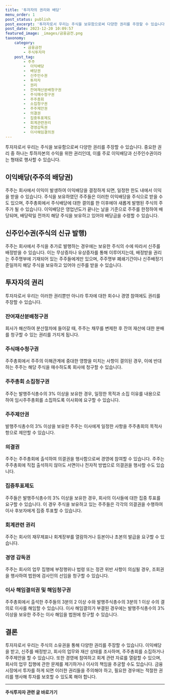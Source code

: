 ```yaml
---
title: '투자자의 권리와 배당'
menu_order: 1
post_status: publish
post_excerpt: '투자자로서 우리는 주식을 보유함으로써 다양한 권리를 주장할 수 있습니다. 중요한 권리 중 하나는 투하자본의 수익을 위한 권리인데, 이를 주로 이익배당과 신주인수권이라는 형태로 행사할 수 있습니다.'
post_date: 2023-12-20 10:09:57
featured_image: _images/금융금전.png
taxonomy:
    category:
        - 금융금전
        - 주식투자자
    post_tag:
        - 주주
        -  이익배당
        -  배당권
        -  신주인수권
        -  투자자
        -  권리
        -  잔여재산분배청구권
        -  주식매수청구권
        -  주주총회
        -  소집청구권
        -  주주제안권
        -  의결권
        -  집중투표제도
        -  회계관련권리
        -  경영감독권
        -  이사해임결의권
---
```



투자자로서 우리는 주식을 보유함으로써 다양한 권리를 주장할 수 있습니다. 중요한 권리 중 하나는 투하자본의 수익을 위한 권리인데, 이를 주로 이익배당과 신주인수권이라는 형태로 행사할 수 있습니다.

## 이익배당(주주의 배당권)

주주는 회사에서 이익이 발생하여 이익배당을 결정하게 되면, 일정한 한도 내에서 이익을 받을 수 있습니다. 주식을 보유하였던 주주들은 이러한 이익배당을 주식으로 받을 수도 있으며, 주주총회에서 주식배당에 대한 결의를 한 이후에야 새롭게 발행된 주식의 주주가 될 수 있습니다. 이익배당은 영업년도가 끝나는 날을 기준으로 주주를 한정하여 배당되며, 배당락일 전까지 해당 주식을 보유하고 있어야 배당금을 수령할 수 있습니다.

## 신주인수권(주식의 신규 발행)

주주는 회사에서 주식을 추가로 발행하는 경우에는 보유한 주식의 수에 따라서 신주를 배정받을 수 있습니다. 이는 무상증자나 유상증자를 통해 이루어지는데, 배정받을 권리는 주주명부에 기재되어 있는 주주들에게만 있으며, 주주명부 폐쇄기간이나 신주배정기준일까지 해당 주식을 보유하고 있어야 신주를 받을 수 있습니다.

## 투자자의 권리

투자자로서 우리는 이러한 권리뿐만 아니라 투자에 대한 회수나 경영 참여에도 권리를 주장할 수 있습니다.

### 잔여재산분배청구권

회사가 해산하여 분산절차에 들어갈 때, 주주는 채무를 변제한 후 잔여 재산에 대한 분배를 청구할 수 있는 권리를 가지게 됩니다.

### 주식매수청구권

주주총회에서 주주의 이해관계에 중대한 영향을 미치는 사항이 결의된 경우, 이에 반대하는 주주는 해당 주식을 매수하도록 회사에 청구할 수 있습니다.

### 주주총회 소집청구권

주주는 발행주식총수의 3% 이상을 보유한 경우, 일정한 목적과 소집 이유를 내용으로 하여 임시주주총회를 소집하도록 이사회에 요구할 수 있습니다.

### 주주제안권

발행주식총수의 3% 이상을 보유한 주주는 이사에게 일정한 사항을 주주총회의 목적사항으로 제안할 수 있습니다.

### 의결권

주주는 주주총회에 출석하여 의결권을 행사함으로써 경영에 참여할 수 있습니다. 주주는 주주총회에 직접 출석하지 않아도 서면이나 전자적 방법으로 의결권을 행사할 수도 있습니다.

### 집중투표제도

주주들은 발행주식총수의 3% 이상을 보유한 경우, 회사의 이사들에 대한 집중 투표를 요구할 수 있습니다. 이 경우 주식을 보유하고 있는 주주들은 각각의 의결권을 수행하여 이사 후보자에게 집중 투표할 수 있습니다.

### 회계관련 권리

주주는 회사의 재무제표나 회계장부를 열람하거나 등본이나 초본의 발급을 요구할 수 있습니다.

### 경영 감독권

주주는 회사의 업무 집행에 부정행위나 법령 또는 정관 위반 사항이 의심될 경우, 조회권을 행사하여 법원에 검사인의 선임을 청구할 수 있습니다.

### 이사 해임결의권 및 해임청구권

주주총회에서 출석한 주주들의 3분의 2 이상 수와 발행주식총수의 3분의 1 이상 수의 결의로 이사를 해임할 수 있습니다. 이사 해임결의가 부결된 경우에는 발행주식총수의 3% 이상을 보유한 주주는 이사 해임을 법원에 청구할 수 있습니다.

## 결론

투자자로서 우리는 주식의 소유권을 통해 다양한 권리를 주장할 수 있습니다. 이익배당을 받고, 신주를 배정받고, 회사의 업무와 재산 상태를 조사하며, 주주총회를 소집하거나 주주제안을 할 수 있습니다. 또한 경영에 참여하고 회계 관련 자료를 열람할 수 있으며, 회사의 업무 집행에 관한 문제를 제기하거나 이사의 책임을 추궁할 수도 있습니다. 금융시장에서 투자를 하게 되면 이러한 권리들을 주의해야 하고, 필요한 경우에는 적절한 권리를 행사해 투자를 보호할 수 있도록 해야 합니다.
<!-- wp:separator -->
<hr class="wp-block-separator has-alpha-channel-opacity"/>
<!-- /wp:separator -->

<!-- wp:group {"backgroundColor":"base","layout":{"type":"constrained"}} -->
<div class="wp-block-group has-base-background-color has-background"><!-- wp:paragraph {"align":"center","fontSize":"medium"} -->
<p class="has-text-align-center has-large-font-size"><strong>주식투자자 관련 글 바로가기</strong></p>
<!-- /wp:paragraph -->


<!-- wp:latest-posts
{"categories":[{"id":15119,"count":19,"description":"","link":"https://uknowlaw.com/category/%ec%a3%bc%ec%8b%9d%ed%88%ac%ec%9e%90%ec%9e%90/","name":"주식투자자","slug":"주식투자자","taxonomy":"category","parent":0,"meta":[],"_links":{"self":[{"href":"https://uknowlaw.com/wp-json/wp/v2/categories/15119"}],"collection":[{"href":"https://uknowlaw.com/wp-json/wp/v2/categories"}],"about":[{"href":"https://uknowlaw.com/wp-json/wp/v2/taxonomies/category"}],"wp:post_type":[{"href":"https://uknowlaw.com/wp-json/wp/v2/posts?categories=15119"}],"curies":[{"name":"wp","href":"https://api.w.org/{rel}","templated":true}]}}],"postsToShow":100,"excerptLength":28,"postLayout":"grid","columns":2,"featuredImageAlign":"left","featuredImageSizeSlug":"large","fontSize":"small"} /--></div>
<!-- /wp:group -->